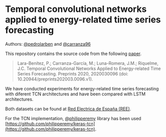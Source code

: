 # Temporal convolutional networks applied to energy-related time series forecasting
Authors: [@pedrolarben](https://github.com/pedrolarben) and [@carranza96](https://github.com/carranza96)

This repository contains the source code from the following [paper](https://www.preprints.org/manuscript/202003.0096/v1).

>Lara-Benítez, P.; Carranza-García, M.; Luna-Romera, J.M.; Riquelme, J.C. Temporal Convolutional Networks Applied to Energy-related Time Series Forecasting. Preprints 2020, 2020030096 (doi: 10.20944/preprints202003.0096.v1).

We have conducted experiments for energy-related time series forecasting with diferent TCN architectures and have been compared with LSTM architectures. 

Both datasets can be found at [Red Electrica de España (REE)](https://www.ree.es/en/datos/todate). 

For the TCN implementation, [@philipperemy](https://github.com/philipperemy) library has been used [https://github.com/philipperemy/keras-tcn](https://github.com/philipperemy/keras-tcn).
